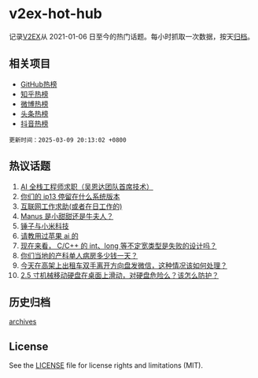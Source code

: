 # v2ex-hot-hub

 记录[V2EX](https://www.v2ex.com/)从 2021-01-06 日至今的热门话题。每小时抓取一次数据，按天[归档](archives)。
 
 ## 相关项目

- [GitHub热榜](https://github.com/lonnyzhang423/github-hot-hub)
- [知乎热榜](https://github.com/lonnyzhang423/zhihu-hot-hub)
- [微博热榜](https://github.com/lonnyzhang423/weibo-hot-hub)
- [头条热榜](https://github.com/lonnyzhang423/toutiao-hot-hub)
- [抖音热榜](https://github.com/lonnyzhang423/douyin-hot-hub)


 `更新时间：2025-03-09 20:13:02 +0800`

## 热议话题

1. [AI 全栈工程师求职（吴恩达团队首席技术）](https://www.v2ex.com/t/1116989)
1. [你们的 ip13 停留在什么系统版本](https://www.v2ex.com/t/1117002)
1. [互联网工作求助(或者在日工作的)](https://www.v2ex.com/t/1116967)
1. [Manus 是小甜甜还是牛夫人？](https://www.v2ex.com/t/1116988)
1. [锤子与小米科技](https://www.v2ex.com/t/1117016)
1. [请教用过苹果 ai 的](https://www.v2ex.com/t/1116976)
1. [现在来看， C/C++ 的 int、long 等不定宽类型是失败的设计吗？](https://www.v2ex.com/t/1116958)
1. [你们当地的产科单人病房多少钱一天？](https://www.v2ex.com/t/1117020)
1. [今天在高架上出租车双手离开方向盘发微信，这种情况该如何处理？](https://www.v2ex.com/t/1117026)
1. [2.5 寸机械移动硬盘在桌面上滑动，对硬盘危险么？该怎么防护？](https://www.v2ex.com/t/1116971)

## 历史归档

[archives](archives)

## License

See the [LICENSE](LICENSE) file for license rights and limitations (MIT).
